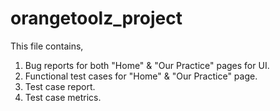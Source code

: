 # orangetoolz_project
This file contains,
1. Bug reports for both "Home" & "Our Practice" pages for UI.
2. Functional test cases for "Home" & "Our Practice" page.
3. Test case report.
4. Test case metrics.
